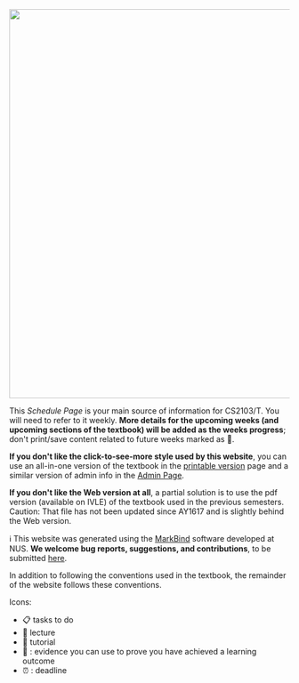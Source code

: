 <div id="essential">

<img src="{{baseUrl}}/images/growingPlant.png" width="700">

<tip-box type="important"> 

This _Schedule Page_ is your main source of information for CS2103/T. You will need to refer to it weekly. **More details for the upcoming weeks (and upcoming sections of the textbook) will be added as the weeks progress**; don't print/save content related to future weeks marked as :construction:.

</tip-box>

<tip-box type="tip"> 

**If you don't like the click-to-see-more style used by this website**, you can use an all-in-one version of the textbook in the [printable version]({{baseUrl}}/book/common/print.html) page and a similar version of admin info in the [Admin Page]({{baseUrl}}/admin/index.html).

**If you don't like the Web version at all**, a partial solution is to use the pdf version (available on IVLE) of the textbook used in the previous semesters. Caution: That file has not been updated since AY1617 and is slightly behind the Web version.

</tip-box>

<tip-box> 

:information_source: This website was generated using the [MarkBind](https://markbind.github.io/) software developed at NUS. **We welcome bug reports, suggestions, and contributions**, to be submitted [here]({{module_org}}/website/issues).

</tip-box>

<panel header="Using the textbook" expanded>
 <include src="../../book/about/usage.md#browsers" />
 <include src="../../book/about/usage.md#layers"/>
</panel>

</div>
<div id="more">

<panel header="More info about using the textbook" expanded>
  <include src="../../book/about/usage.md#conventions" name="Conventions Used" dynamic/>
  <include src="../../book/about/usage.md#searching" name="Searching for Keywords" dynamic/>
  <include src="../../book/about/usage.md#saving" name="Saving as PDF" dynamic/>
  <include src="../../book/about/usage.md#printing" name="Printing" dynamic/>
</panel>

<panel header="Additional conventions used in the website" expanded>

In addition to following the conventions used in the textbook, the remainder of the website follows these conventions.

Icons:

* :clipboard: tasks to do 
* :loudspeaker: lecture
* :raising_hand: tutorial 
* :dart: : evidence you can use to prove you have achieved a learning outcome
* :alarm_clock: : deadline

</panel>

</div>